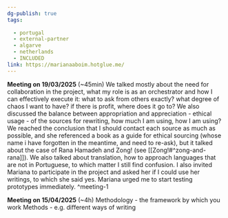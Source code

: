 ```yaml
---
dg-publish: true
tags:
  
  - portugal
  - external-partner
  - algarve
  - netherlands
  - INCLUDED
link: https://marianaaboim.hotglue.me/
---
```

**Meeting on 19/03/2025** (~45min)
We talked mostly about the need for collaboration in the project, what my role is as an orchestrator and how I can effectively execute it: what to ask from others exactly? what degree of chaos I want to have? if there is profit, where does it go to? We also discussed the balance between appropriation and appreciation - ethical usage - of the sources for rewriting, how much I am using, how I am using? We reached the conclusion that I should contact each source as much as possible, and she referenced a book as a guide for ethical sourcing (whose name i have forgotten in the meantime, and need to re-ask), but it talked about the case of Rana Hamadeh and Zong! (see [[Zong!#^zong-and-rana]]). We also talked about translation, how to approach languages that are not in Portuguese, to which matter I still find confusion. I also invited Mariana to participate in the project and asked her if I could use her writings, to which she said yes. Mariana urged me to start testing prototypes immediately. ^meeting-1

**Meeting on 15/04/2025** (~4h)
Methodology - the framework by which you work
Methods - e.g. different ways of writing